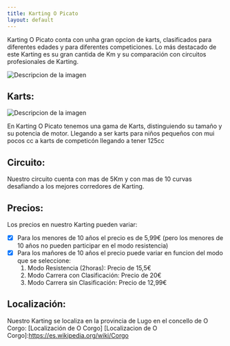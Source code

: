 ```yaml
---
title: Karting O Picato
layout: default
---
```

Karting O Picato conta con unha gran opcion de karts, clasificados para diferentes edades y para diferentes competiciones.
Lo más destacado de este Karting es su gran cantida de Km y su comparación con circuitos profesionales de Karting.

<img src="https://kartingvendrell.com/wp-content/uploads/2018/01/Circuito-Competici%C3%B3n-Karts-Karting-Vendrell.png" alt="Descripcion de la imagen">

## Karts:

<img src="https://tkart.it/uploads/2020/08/TKART_Mappa_IMMAGINE_APERTURA_MOBILE.jpg" alt="Descripcion de la imagen">

En Karting O Picato tenemos una gama de Karts, distinguiendo su tamaño y su potencia de motor.
Llegando a ser karts para niños pequeños con mui pocos cc a karts de competicón llegando a tener 125cc 

## Circuito:
Nuestro circuito cuenta con mas de 5Km y con mas de 10 curvas desafiando a los mejores  corredores de Karting. 

## Precios:
Los precios en nuestro Karting pueden variar:
- [x] Para los menores de 10 años el precio es de 5,99€ (pero los menores de 10 años no pueden participar en el modo resistencia)
- [x] Para los mañores de 10 años el precio puede variar en funcion del modo que se seleccione:
  1. Modo Resistencia (2horas): Precio de 15,5€
  2. Modo Carrera con Clasificación: Precio de 20€
  3. Modo Carrera sin Clasificación: Precio de 12,99€

## Localización:
Nuestro Karting se localiza en la provincia de Lugo en el concello de O Corgo:
[Localización de O Corgo]
[Localizacion de O Corgo]:https://es.wikipedia.org/wiki/Corgo





